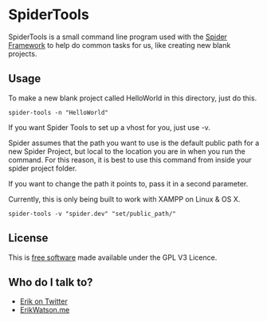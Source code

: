 SpiderTools
===========

SpiderTools is a small command line program used with the [Spider Framework](https://github.com/championchap/Spider/) to help do common tasks for us, like creating new blank projects. 


## Usage

To make a new blank project called HelloWorld in this directory, just do this.

```
spider-tools -n "HelloWorld"
```

If you want Spider Tools to set up a vhost for you, just use -v.

Spider assumes that the path you want to use is the default public path for a new Spider Project, but local to the location you are in when you run the command. For this reason, it is best to use this command from inside your spider project folder.

If you want to change the path it points to, pass it in a second parameter. 

Currently, this is only being built to work with XAMPP on Linux & OS X. 

```
spider-tools -v "spider.dev" "set/public_path/"
```


## License

This is [free software](https://www.gnu.org/philosophy/free-sw.html) made available under the GPL V3 Licence.


## Who do I talk to?

* [Erik on Twitter](https://twitter.com/championchap)
* [ErikWatson.me](http://erikwatson.me)
